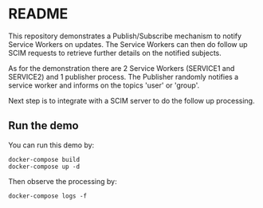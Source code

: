 # README

This repository demonstrates a Publish/Subscribe mechanism to notify Service Workers on updates. The Service Workers can then do follow up SCIM requests to retrieve further details on the notified subjects.

As for the demonstration there are 2 Service Workers (SERVICE1 and SERVICE2) and 1 publisher process.
The Publisher randomly notifies a service worker and informs on the topics 'user' or 'group'.

Next step is to integrate with a SCIM server to do the follow up processing.

## Run the demo

You can run this demo by:

```
docker-compose build
docker-compose up -d
```

Then observe the processing by:

```
docker-compose logs -f
```
